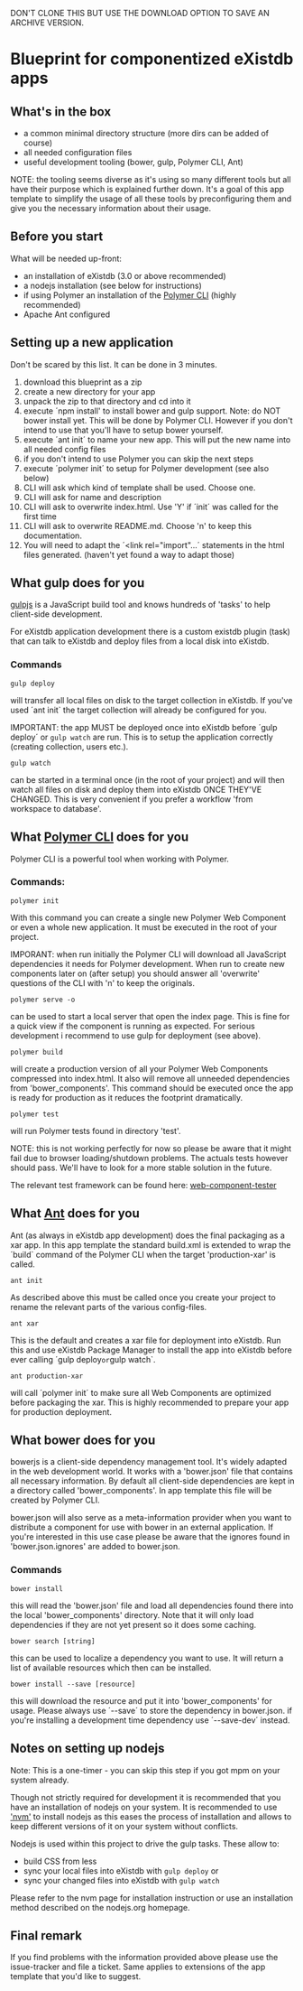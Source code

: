 DON'T CLONE THIS BUT USE THE DOWNLOAD OPTION TO SAVE AN ARCHIVE VERSION.

# Blueprint for componentized eXistdb apps

## What's in the box

* a common minimal directory structure (more dirs can be added of course)
* all needed configuration files
* useful development tooling (bower, gulp, Polymer CLI, Ant)

NOTE: the tooling seems diverse as it's using so many different tools but all have their purpose which is explained further down.
It's a goal of this app template to simplify the usage of all these tools by preconfiguring them and give you the necessary information
 about their usage.

## Before you start

What will be needed up-front:

* an installation of eXistdb (3.0 or above recommended)
* a nodejs installation (see below for instructions) 
* if using Polymer an installation of the [Polymer CLI](https://www.polymer-project.org/1.0/start/toolbox/set-up) (highly recommended)
* Apache Ant configured

## Setting up a new application

Don't be scared by this list. It can be done in 3 minutes. 

1. download this blueprint as a zip
2. create a new directory for your app
3. unpack the zip to that directory and cd into it
4. execute ´npm install' to install bower and gulp support. Note: do NOT bower install yet. This will be done by Polymer CLI. However if you don't intend to use that you'll have to setup bower yourself.
5. execute ´ant init´ to name your new app. This will put the new name into all needed config files
6. if you don't intend to use Polymer you can skip the next steps
7. execute ´polymer init´ to setup for Polymer development (see also below)
8. CLI will ask which kind of template shall be used. Choose one.
9. CLI will ask for name and description
10. CLI will ask to overwrite index.html. Use 'Y' if ´init´ was called for the first time 
11. CLI will ask to overwrite README.md. Choose 'n' to keep this documentation.
12. You will need to adapt the ´<link rel="import"...´ statements in the html files generated. (haven't yet found a way to adapt those)

## What gulp does for you

[gulpjs](http://gulpjs.com/) is a JavaScript build tool and knows hundreds of 'tasks' to help client-side development.

For eXistdb application development there is a custom existdb plugin (task) that can talk to eXistdb and deploy files
from a local disk into eXistdb.

### Commands

```
gulp deploy
```

will transfer all local files on disk to the target collection in eXistdb. If you've used ´ant init` the target collection
will already be configured for you.

IMPORTANT: the app MUST be deployed once into eXistdb before ´gulp deploy´ or `gulp watch` are run. This is to setup
the application correctly (creating collection, users etc.).

```
gulp watch
```

can be started in a terminal once (in the root of your project) and will then watch all files on disk and deploy them into eXistdb
ONCE THEY'VE CHANGED. This is very convenient if you prefer a workflow 'from workspace to database'.

## What [Polymer CLI](https://www.polymer-project.org/2.0/start/toolbox/set-up) does for you

Polymer CLI is a powerful tool when working with Polymer. 

### Commands:

```
polymer init
```

With this command you can create a single new Polymer Web Component or even a whole new application. It must be executed
in the root of your project. 

IMPORANT: when run initially the Polymer CLI will download all JavaScript dependencies it needs for Polymer development. When run
to create new components later on (after setup) you should answer all 'overwrite' questions of the CLI with 'n' to keep the originals.

```
polymer serve -o
```

can be used to start a local server that open the index page. This is fine for a quick view if the component is running
as expected. For serious development i recommend to use gulp for deployment (see above).

```
polymer build
```


will create a production version of all your Polymer Web Components compressed into index.html. It also will remove
all unneeded dependencies from 'bower_components'. This command should be executed once the app is ready for production as
 it reduces the footprint dramatically.
 
```
polymer test
```

will run Polymer tests found in directory 'test'. 

NOTE: this is not working perfectly for now so please be aware that it might fail due to browser loading/shutdown problems. The
actuals tests however should pass. We'll have to look for a more stable solution in the future.

The relevant test framework can be found here: [web-component-tester](https://github.com/Polymer/web-component-tester)

## What [Ant](https://ant.apache.org/) does for you

Ant (as always in eXistdb app development) does the final packaging as a xar app. In this app template the standard build.xml
is extended to wrap the ´build` command of the Polymer CLI when the target 'production-xar' is called.

```
ant init
```

As described above this must be called once you create your project to rename the relevant parts of the various config-files.


```
ant xar
```

This is the default and creates a xar file for deployment into eXistdb. Run this and use eXistdb Package Manager to
install the app into eXistdb before ever calling ´gulp deploy` or `gulp watch`.

```
ant production-xar
```

will call ´polymer init´ to make sure all Web Components are optimized before packaging the xar. This is highly recommended to prepare
your app for production deployment.



## What bower does for you

bowerjs is a client-side dependency management tool. It's widely adapted in the web development world. It works with a 'bower.json' file
that contains all necessary information. By default all client-side dependencies are kept in a directory called 'bower_components'. In app template
this file will be created by Polymer CLI.

bower.json will also serve as a meta-information provider when you want to distribute a component
for use with bower in an external application. If you're interested in this use case please be aware
that the ignores found in 'bower.json.ignores' are added to bower.json.

### Commands

```
bower install
```

this will read the 'bower.json' file and load all dependencies found there into the local 'bower_components' directory.
Note that it will only load dependencies if they are not yet present so it does some caching.

```
bower search [string]
```

this can be used to localize a dependency you want to use. It will return a list of available resources which then can be installed.

```
bower install --save [resource]
```

this will download the resource and put it into 'bower_components' for usage. Please always use ´--save´ to store the dependency
in bower.json. if you're installing a development time dependency use ´--save-dev´ instead.



## Notes on setting up nodejs

Note: This is a one-timer - you can skip this step if you got mpm on your system already.

Though not strictly required for development it is recommended that you have an installation of nodejs on your system.
It is recommended to use ['nvm'](https://github.com/creationix/nvm) to install nodejs as this eases the process of installation and 
allows to keep different versions of it on your system without conflicts.

Nodejs is used within this project to drive the gulp tasks. These allow to:
 
 * build CSS from less
 * sync your local files into eXistdb with `gulp deploy` or 
 * sync your changed files into eXistdb with `gulp watch`
 
Please refer to the nvm page for installation instruction or use an installation method described
on the nodejs.org homepage.

## Final remark

If you find problems with the information provided above please use the issue-tracker and file a ticket. Same applies to
 extensions of the app template that you'd like to suggest.



  

